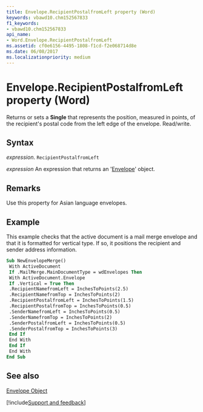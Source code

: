 ```yaml
---
title: Envelope.RecipientPostalfromLeft property (Word)
keywords: vbawd10.chm152567833
f1_keywords:
- vbawd10.chm152567833
api_name:
- Word.Envelope.RecipientPostalfromLeft
ms.assetid: cf0e6156-4495-1808-f1cd-f2e068714d8e
ms.date: 06/08/2017
ms.localizationpriority: medium
---
```



# Envelope.RecipientPostalfromLeft property (Word)

Returns or sets a **Single** that represents the position, measured in points, of the recipient's postal code from the left edge of the envelope. Read/write.


## Syntax

_expression_. `RecipientPostalfromLeft`

 _expression_ An expression that returns an '[Envelope](Word.Envelope.md)' object.


## Remarks

Use this property for Asian language envelopes.


## Example

This example checks that the active document is a mail merge envelope and that it is formatted for vertical type. If so, it positions the recipient and sender address information.


```vb
Sub NewEnvelopeMerge() 
 With ActiveDocument 
 If .MailMerge.MainDocumentType = wdEnvelopes Then 
 With ActiveDocument.Envelope 
 If .Vertical = True Then 
 .RecipientNamefromLeft = InchesToPoints(2.5) 
 .RecipientNamefromTop = InchesToPoints(2) 
 .RecipientPostalfromLeft = InchesToPoints(1.5) 
 .RecipientPostalfromTop = InchesToPoints(0.5) 
 .SenderNamefromLeft = InchesToPoints(0.5) 
 .SenderNamefromTop = InchesToPoints(2) 
 .SenderPostalfromLeft = InchesToPoints(0.5) 
 .SenderPostalfromTop = InchesToPoints(3) 
 End If 
 End With 
 End If 
 End With 
End Sub
```


## See also


[Envelope Object](Word.Envelope.md)

[!include[Support and feedback](~/includes/feedback-boilerplate.md)]